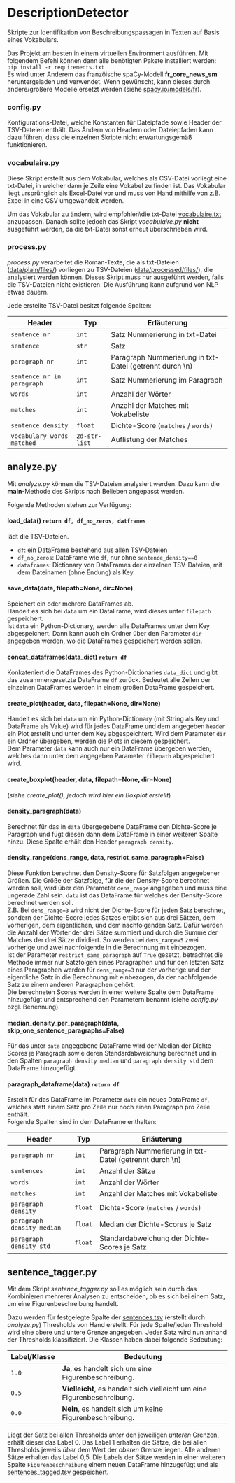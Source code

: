 # DescriptionDetector
Skripte zur Identifikation von Beschreibungspassagen in Texten auf Basis eines Vokabulars.

Das Projekt am besten in einem virtuellen Environment ausführen. Mit folgendem Befehl können dann alle benötigten Pakete installiert werden:\
`pip install -r requirements.txt`\
Es wird unter Anderem das franzöische spaCy-Modell **fr_core_news_sm** heruntergeladen und verwendet. Wenn gewünscht, kann dieses durch andere/größere Modelle ersetzt werden (siehe [spacy.io/models/fr](https://spacy.io/models/fr)).

### config.py
Konfigurations-Datei, welche Konstanten für Dateipfade sowie Header der TSV-Dateien enthält. Das Ändern von Headern oder Dateiepfaden kann dazu führen, dass die einzelnen Skripte nicht erwartungsgemäß funktionieren.

### vocabulaire.py
Diese Skript erstellt aus dem Vokabular, welches als CSV-Datei vorliegt eine txt-Datei, in welcher dann je Zeile eine Vokabel zu finden ist. Das Vokabular liegt ursprünglich als Excel-Datei vor und muss von Hand mithilfe von z.B. Excel in eine CSV umgewandelt werden.

Um das Vokabular zu ändern, wird empfohlen\die txt-Datei [vocabulaire.txt](https://github.com/MiMoText/DescriptionDetector/blob/main/data/vocab/vocabulaire.txt) anzupassen. Danach sollte jedoch das Skript *vocabulaire.py* **nicht** ausgeführt werden, da die txt-Datei sonst erneut überschrieben wird.

### process.py
*process.py* verarbeitet die Roman-Texte, die als txt-Dateien ([data/plain/files/](https://github.com/MiMoText/DescriptionDetector/tree/main/data/plain/files)) vorliegen zu TSV-Dateien ([data/processed/files/](https://github.com/MiMoText/DescriptionDetector/tree/main/data/processed/files)), die analysiert werden können. Dieses Skript muss nur ausgeführt werden, falls die TSV-Dateien nicht existieren. Die Ausführung kann aufgrund von NLP etwas dauern.

Jede erstellte TSV-Datei besitzt folgende Spalten:

Header | Typ | Erläuterung
---|--- | ---
`sentence nr` | `int` | Satz Nummerierung in txt-Datei 
`sentence` | `str` | Satz
`paragraph nr` | `int` | Paragraph Nummerierung in txt-Datei (getrennt durch \n)
`sentence nr in paragraph` | `int` | Satz Nummerierung im Paragraph
`words` | `int` | Anzahl der Wörter
`matches` | `int` | Anzahl der Matches mit Vokabeliste
`sentence density` | `float` | Dichte-Score (`matches` / `words`)
`vocabulary words matched` | `2d-str-list` | Auflistung der Matches

## analyze.py
Mit *analyze.py* können die TSV-Dateien analysiert werden. Dazu kann die **main**-Methode des Skripts nach Belieben angepasst werden.

Folgende Methoden stehen zur Verfügung:

#### load_data() `return df, df_no_zeros, datframes`
lädt die TSV-Dateien.
* `df`: ein DataFrame bestehend aus allen TSV-Dateien
* `df_no_zeros`: DataFrame wie `df`, nur ohne `sentence_density==0`
* `dataframes`: Dictionary von DataFrames der einzelnen TSV-Dateien, mit dem Dateinamen (ohne Endung) als Key

#### save_data(data, filepath=None, dir=None)
Speichert ein oder mehrere DataFrames ab.\
Handelt es sich bei `data` um ein DataFrame, wird dieses unter `filepath` gespeichert.\
Ist `data` ein Python-Dictionary, werden alle DataFrames unter dem Key abgespeichert. Dann kann auch ein Ordner über den Parameter `dir` angegeben werden, wo die DataFrames gespeichert werden sollen.

#### concat_dataframes(data_dict) `return df`
Konkateniert die DataFrames des Python-Dictionaries `data_dict` und gibt das zusammengesetzte DataFrame `df` zurück. Bedeutet alle Zeilen der einzelnen DataFrames werden in einem großen DataFrame gespeichert. 

#### create_plot(header, data, filepath=None, dir=None)
Handelt es sich bei `data` um ein Python-Dictionary (mit String als Key und DataFrame als Value) wird für jedes DataFrame und dem angegeben `header` ein Plot erstellt und unter dem Key abgespeichtert. Wird dem Parameter `dir` ein Ordner übergeben, werden die Plots in diesem gespeichert.\
Dem Parameter `data` kann auch nur ein DataFrame übergeben werden, welches dann unter dem angegeben Parameter `filepath` abgespeichert wird.

#### create_boxplot(header, data, filepath=None, dir=None)
(*siehe create_plot(), jedoch wird hier ein Boxplot erstellt*)

#### density_paragraph(data)
Berechnet für das in `data` übergegebene DataFrame den Dichte-Score je Paragraph und fügt diesen dann dem DataFrame in einer weiteren Spalte hinzu. Diese Spalte erhält den Header `paragraph density`.

#### density_range(dens_range, data, restrict_same_paragraph=False)
Diese Funktion berechnet den Density-Score für Satzfolgen angegebener Größen. Die Größe der Satzfolge, für die der Density-Score berechnet werden soll, wird über den Parameter `dens_range` angegeben und muss eine ungerade Zahl sein. `data` ist das DataFrame für welches der Density-Score berechnet werden soll.\
Z.B. Bei `dens_range=3` wird nicht der Dichte-Score für jeden Satz berechnet, sondern der Dichte-Score jedes Satzes ergibt sich aus drei Sätzen, dem vorherigen, dem eigentlichen, und dem nachfolgenden Satz. Dafür werden die Anzahl der Wörter der drei Sätze summiert und durch die Summe der Matches der drei Sätze dividiert. So werden bei `dens_range=5` zwei vorherige und zwei nachfolgende in die Berechnung mit einbezogen.\
Ist der Parameter `restrict_same_paragraph` auf `True` gesetzt, betrachtet die Methode immer nur Satzfolgen eines Paragraphen und für den letzten Satz eines Paragraphen werden für `dens_range=3` nur der vorherige und der eigentliche Satz in die Berechnung mit einbezogen, da der nachfolgende Satz zu einem anderen Paragraphen gehört.\
Die berechneten Scores werden in einer weitere Spalte dem DataFrame hinzugefügt und entsprechend den Parametern benannt (siehe *config.py* bzgl. Benennung)

#### median_density_per_paragraph(data, skip_one_sentence_paragraphs=False)
Für das unter `data` angegebene DataFrame wird der Median der Dichte-Scores je Paragraph sowie deren Standardabweichung berechnet und in den Spalten `paragraph density median` und `paragraph density std` dem DataFrame hinzugefügt.

#### paragraph_dataframe(data) `return df`
Erstellt für das DataFrame im Parameter `data` ein neues DataFrame `df`, welches statt einem Satz pro Zeile nur noch einen Paragraph pro Zeile enthält.\
Folgende Spalten sind in dem DataFrame enthalten:

Header | Typ | Erläuterung
---|--- | ---
`paragraph nr` | `int` | Paragraph Nummerierung in txt-Datei (getrennt durch \n)
`sentences` | `int` | Anzahl der Sätze
`words` | `int` | Anzahl der Wörter
`matches` | `int` | Anzahl der Matches mit Vokabeliste
`paragraph density` | `float` | Dichte-Score (`matches` / `words`)
`paragraph density median` | `float` | Median der Dichte-Scores je Satz
`paragraph density std` | `float` | Standardabweichung der Dichte-Scores je Satz

## sentence_tagger.py
Mit dem Skript *sentence_tagger.py* soll es möglich sein durch das Kombinieren mehrerer Analysen zu entscheiden, ob es sich bei einem Satz, um eine Figurenbeschreibung handelt.

Dazu werden für festgelegte Spalte der [sentences.tsv](https://github.com/MiMoText/DescriptionDetector/blob/main/data/analysis/sentences.tsv) (erstellt durch *analyze.py*) Thresholds von Hand erstellt. Für jede Spalte/jeden Threshold wird eine obere und untere Grenze angegeben. Jeder Satz wird nun anhand der Thresholds klassifiziert. Die Klassen haben dabei folgende Bedeutung:

Label/Klasse | Bedeutung
---|---
`1.0` | **Ja**, es handelt sich um eine Figurenbeschreibung.
`0.5` | **Vielleicht**, es handelt sich vielleicht um eine Figurenbeschreibung.
`0.0` | **Nein**, es handelt sich um keine Figurenbeschreibung.

Liegt der Satz bei allen Thresholds *unter* den jeweiligen *unteren* Grenzen, erhält dieser das Label 0. Das Label 1 erhalten die Sätze, die bei allen Thresholds jeweils *über* dem Wert der *oberen* Grenze liegen. Alle anderen Sätze erhalten das Label 0,5. Die Labels der Sätze werden in einer weiteren Spalte `Figurenbeschreibung` einem neuen DataFrame hinzugefügt und als [sentences_tagged.tsv](https://github.com/MiMoText/DescriptionDetector/blob/main/data/analysis/sentences_tagged.tsv) gespeichert.